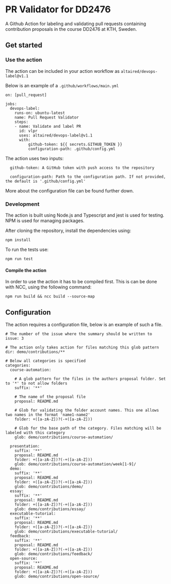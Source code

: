 # PR Validator for DD2476

A Github Action for labeling and validating pull requests containing contribution proposals in the course DD2476 at KTH, Sweden.

## Get started

### Use the action
 
The action can be included in your action workflow as `altaired/devops-label@v1.1`



Below is an example of a `.github/workflows/main.yml`
```
on: [pull_request]

jobs:
  devops-label:
    runs-on: ubuntu-latest
    name: Pull Request Validator
    steps:
    - name: Validate and label PR
      id: vlpr
      uses: altaired/devops-label@v1.1
      with:
          github-token: ${{ secrets.GITHUB_TOKEN }}
          configuration-path: .github/config.yml

```

The action uses two inputs:
```
  github-token: A GitHub token with push access to the repository
  
  configuration-path: Path to the configuration path. If not provided, the default is '.github/config.yml'
```

More about the configuration file can be found further down.

### Development

The action is built using Node.js and Typescript and jest is used for testing. NPM is used for managing packages.

After cloning the repository, install the dependencies using:

```
npm install
```

To run the tests use:
```
npm run test
```

#### Compile the action
In order to use the action it has to be compiled first. This is can be done with NCC, using the following command:
```
npm run build && ncc build --source-map
```

## Configuration
The action requires a configuration file, below is an example of such a file.

```
# The number of the issue where the summary should be written to
issue: 3 

# The action only takes action for files matching this glob pattern
dir: demo/contributions/** 

# Below all categories is specified
categories: 
  course-automation:
  
    # A glob pattern for the files in the authors proposal folder. Set to '*' to not allow folders
    suffix: '**' 
    
    # The name of the proposal file
    proposal: README.md
    
    # Glob for validating the folder account names. This one allows two names in the format 'name1-name2'
    folder: +([a-zA-Z])?(-+([a-zA-Z])) 
    
    # Glob for the base path of the category. Files matching will be labeled with this category
    glob: demo/contributions/course-automation/ 
    
  presentation:
    suffix: '**'
    proposal: README.md
    folder: +([a-zA-Z])?(-+([a-zA-Z]))
    glob: demo/contributions/course-automation/week[1-9]/
  demo:
    suffix: '**'
    proposal: README.md
    folder: +([a-zA-Z])?(-+([a-zA-Z]))
    glob: demo/contributions/demo/
  essay:
    suffix: '**'
    proposal: README.md
    folder: +([a-zA-Z])?(-+([a-zA-Z]))
    glob: demo/contributions/essay/
  executable-tutorial:
    suffix: '**'
    proposal: README.md
    folder: +([a-zA-Z])?(-+([a-zA-Z]))
    glob: demo/contributions/executable-tutorial/
  feedback:
    suffix: '**'
    proposal: README.md
    folder: +([a-zA-Z])?(-+([a-zA-Z]))
    glob: demo/contributions/feedback/
  open-source:
    suffix: '**'
    proposal: README.md
    folder: +([a-zA-Z])?(-+([a-zA-Z]))
    glob: demo/contributions/open-source/
```


